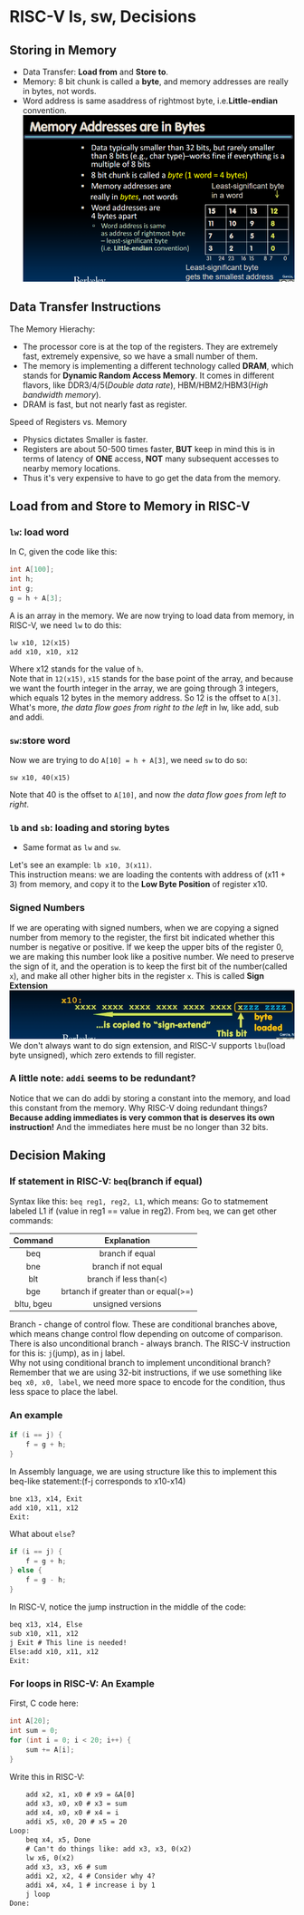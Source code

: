 # RISC-V ls, sw, Decisions

## Storing in Memory

- Data Transfer: **Load from** and **Store to**.
- Memory: 8 bit chunk is called a **byte**, and memory addresses are really in bytes, not words.
- Word address is same asaddress of rightmost byte, i.e.**Little-endian** convention.
![Little endian](Image/week4-1.png)

## Data Transfer Instructions

The Memory Hierachy:

- The processor core is at the top of the registers. They are extremely fast, extremely expensive, so we have a small number of them.
- The memory is implementing a different technology called **DRAM**, which stands for **Dynamic Random Access Memory**. It comes in different flavors, like DDR3/4/5(*Double data rate*), HBM/HBM2/HBM3(*High bandwidth memory*).
- DRAM is fast, but not nearly fast as register.

Speed of Registers vs. Memory

- Physics dictates Smaller is faster.
- Registers are about 50-500 times faster, **BUT** keep in mind this is in terms of latency of **ONE** access, **NOT** many subsequent accesses to nearby memory locations.
- Thus it's very expensive to have to go get the data from the memory.

## Load from and Store to Memory in RISC-V

### `lw`: load word

In C, given the code like this:

```C
int A[100];
int h;
int g;
g = h + A[3];
```

A is an array in the memory. We are now trying to load data from memory, in RISC-V, we need `lw` to do this:

```RISC-V
lw x10, 12(x15)
add x10, x10, x12
```

Where x12 stands for the value of `h`.  
Note that in `12(x15)`, `x15` stands for the base point of the array, and because we want the fourth integer in the array, we are going through 3 integers, which equals 12 bytes in the memory address. So 12 is the offset to `A[3]`.  
What's more, *the data flow goes from right to the left* in lw, like add, sub and addi.

### `sw`:store word

Now we are trying to do `A[10] = h + A[3]`, we need `sw` to do so:

```RISC-V
sw x10, 40(x15)
```

Note that 40 is the offset to `A[10]`, and now *the data flow goes from left to right*.

### `lb` and `sb`: loading and storing bytes

- Same format as `lw` and `sw`.

Let's see an example: `lb x10, 3(x11)`.  
This instruction means: we are loading the contents with address of (x11 + 3) from memory, and copy it to the **Low Byte Position** of register x10.

### Signed Numbers

If we are operating with signed numbers, when we are copying a signed number from memory to the register, the first bit indicated whether this number is negative or positive. If we keep the upper bits of the register 0, we are making this number look like a positive number. We need to preserve the sign of it, and the operation is to keep the first bit of the number(called `x`), and make all other higher bits in the register `x`. This is called **Sign Extension**
![signed](Image/week4-2.png)
We don't always want to do sign extension, and RISC-V supports `lbu`(load byte unsigned), which zero extends to fill register.

### A little note: `addi` seems to be redundant?

Notice that we can do addi by storing a constant into the memory, and load this constant from the memory. Why RISC-V doing redundant things?
**Because adding immediates is very common that is deserves its own instruction!** And the immediates here must be no longer than 32 bits.

## Decision Making

### If statement in RISC-V: `beq`(branch if equal)

Syntax like this: `beq reg1, reg2, L1`, which means: Go to statmement labeled L1 if (value in reg1 == value in reg2). From `beq`, we can get other commands:

|  Command   |              Explanation              |
| :--------: | :-----------------------------------: |
|    beq     |            branch if equal            |
|    bne     |          branch if not equal          |
|    blt     |        branch if less than(<)         |
|    bge     | brtanch  if greater than or equal(>=) |
| bltu, bgeu |           unsigned versions           |

Branch - change of control flow. These are conditional branches above, which means change control flow depending on outcome of comparison. There is also unconditional branch - always branch. The RISC-V instruction for this is: `j`(jump), as in j label.  
Why not using conditional branch to implement unconditional branch? Remember that we are using 32-bit instructions, if we use something like `beq x0, x0, label`, we need more space to encode for the condition, thus less space to place the label.

### An example

```C
if (i == j) {
    f = g + h;
}
```

In Assembly language, we are using structure like this to implement this beq-like statement:(f-j corresponds to x10-x14)

```RISC-V
bne x13, x14, Exit
add x10, x11, x12
Exit:
```

What about `else`?  

```C
if (i == j) {
    f = g + h;
} else {
    f = g - h;
}
```

In RISC-V, notice the jump instruction in the middle of the code:

```RISC-V
beq x13, x14, Else
sub x10, x11, x12
j Exit # This line is needed!
Else:add x10, x11, x12
Exit:
```

### For loops in RISC-V: An Example

First, C code here:

```C
int A[20];
int sum = 0;
for (int i = 0; i < 20; i++) {
    sum += A[i];
}
```

Write this in RISC-V:

```RISC-V
    add x2, x1, x0 # x9 = &A[0]
    add x3, x0, x0 # x3 = sum
    add x4, x0, x0 # x4 = i
    addi x5, x0, 20 # x5 = 20
Loop:
    beq x4, x5, Done
    # Can't do things like: add x3, x3, 0(x2)
    lw x6, 0(x2)
    add x3, x3, x6 # sum
    addi x2, x2, 4 # Consider why 4?
    addi x4, x4, 1 # increase i by 1
    j loop
Done:
```
